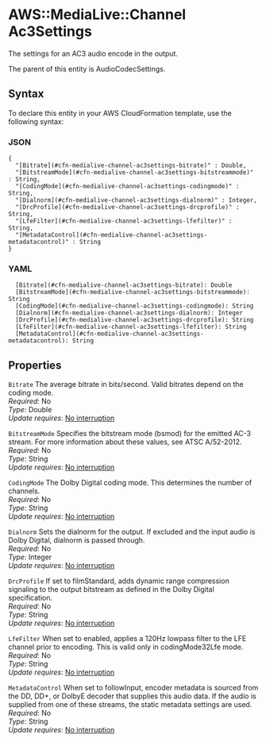 # AWS::MediaLive::Channel Ac3Settings<a name="aws-properties-medialive-channel-ac3settings"></a>

The settings for an AC3 audio encode in the output\.

The parent of this entity is AudioCodecSettings\.

## Syntax<a name="aws-properties-medialive-channel-ac3settings-syntax"></a>

To declare this entity in your AWS CloudFormation template, use the following syntax:

### JSON<a name="aws-properties-medialive-channel-ac3settings-syntax.json"></a>

```
{
  "[Bitrate](#cfn-medialive-channel-ac3settings-bitrate)" : Double,
  "[BitstreamMode](#cfn-medialive-channel-ac3settings-bitstreammode)" : String,
  "[CodingMode](#cfn-medialive-channel-ac3settings-codingmode)" : String,
  "[Dialnorm](#cfn-medialive-channel-ac3settings-dialnorm)" : Integer,
  "[DrcProfile](#cfn-medialive-channel-ac3settings-drcprofile)" : String,
  "[LfeFilter](#cfn-medialive-channel-ac3settings-lfefilter)" : String,
  "[MetadataControl](#cfn-medialive-channel-ac3settings-metadatacontrol)" : String
}
```

### YAML<a name="aws-properties-medialive-channel-ac3settings-syntax.yaml"></a>

```
  [Bitrate](#cfn-medialive-channel-ac3settings-bitrate): Double
  [BitstreamMode](#cfn-medialive-channel-ac3settings-bitstreammode): String
  [CodingMode](#cfn-medialive-channel-ac3settings-codingmode): String
  [Dialnorm](#cfn-medialive-channel-ac3settings-dialnorm): Integer
  [DrcProfile](#cfn-medialive-channel-ac3settings-drcprofile): String
  [LfeFilter](#cfn-medialive-channel-ac3settings-lfefilter): String
  [MetadataControl](#cfn-medialive-channel-ac3settings-metadatacontrol): String
```

## Properties<a name="aws-properties-medialive-channel-ac3settings-properties"></a>

`Bitrate` <a name="cfn-medialive-channel-ac3settings-bitrate"></a>
The average bitrate in bits/second\. Valid bitrates depend on the coding mode\.  
_Required_: No  
_Type_: Double  
_Update requires_: [No interruption](https://docs.aws.amazon.com/AWSCloudFormation/latest/UserGuide/using-cfn-updating-stacks-update-behaviors.html#update-no-interrupt)

`BitstreamMode` <a name="cfn-medialive-channel-ac3settings-bitstreammode"></a>
Specifies the bitstream mode \(bsmod\) for the emitted AC\-3 stream\. For more information about these values, see ATSC A/52\-2012\.  
_Required_: No  
_Type_: String  
_Update requires_: [No interruption](https://docs.aws.amazon.com/AWSCloudFormation/latest/UserGuide/using-cfn-updating-stacks-update-behaviors.html#update-no-interrupt)

`CodingMode` <a name="cfn-medialive-channel-ac3settings-codingmode"></a>
The Dolby Digital coding mode\. This determines the number of channels\.  
_Required_: No  
_Type_: String  
_Update requires_: [No interruption](https://docs.aws.amazon.com/AWSCloudFormation/latest/UserGuide/using-cfn-updating-stacks-update-behaviors.html#update-no-interrupt)

`Dialnorm` <a name="cfn-medialive-channel-ac3settings-dialnorm"></a>
Sets the dialnorm for the output\. If excluded and the input audio is Dolby Digital, dialnorm is passed through\.  
_Required_: No  
_Type_: Integer  
_Update requires_: [No interruption](https://docs.aws.amazon.com/AWSCloudFormation/latest/UserGuide/using-cfn-updating-stacks-update-behaviors.html#update-no-interrupt)

`DrcProfile` <a name="cfn-medialive-channel-ac3settings-drcprofile"></a>
If set to filmStandard, adds dynamic range compression signaling to the output bitstream as defined in the Dolby Digital specification\.  
_Required_: No  
_Type_: String  
_Update requires_: [No interruption](https://docs.aws.amazon.com/AWSCloudFormation/latest/UserGuide/using-cfn-updating-stacks-update-behaviors.html#update-no-interrupt)

`LfeFilter` <a name="cfn-medialive-channel-ac3settings-lfefilter"></a>
When set to enabled, applies a 120Hz lowpass filter to the LFE channel prior to encoding\. This is valid only in codingMode32Lfe mode\.  
_Required_: No  
_Type_: String  
_Update requires_: [No interruption](https://docs.aws.amazon.com/AWSCloudFormation/latest/UserGuide/using-cfn-updating-stacks-update-behaviors.html#update-no-interrupt)

`MetadataControl` <a name="cfn-medialive-channel-ac3settings-metadatacontrol"></a>
When set to followInput, encoder metadata is sourced from the DD, DD\+, or DolbyE decoder that supplies this audio data\. If the audio is supplied from one of these streams, the static metadata settings are used\.  
_Required_: No  
_Type_: String  
_Update requires_: [No interruption](https://docs.aws.amazon.com/AWSCloudFormation/latest/UserGuide/using-cfn-updating-stacks-update-behaviors.html#update-no-interrupt)

